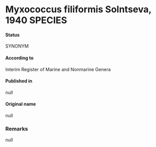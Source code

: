 # Myxococcus filiformis Solntseva, 1940 SPECIES

#### Status
SYNONYM

#### According to
Interim Register of Marine and Nonmarine Genera

#### Published in
null

#### Original name
null

### Remarks
null